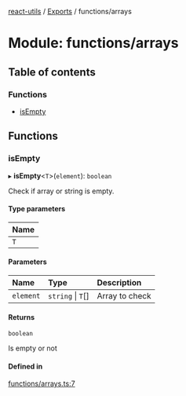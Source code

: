 [react-utils](../README.md) / [Exports](../modules.md) / functions/arrays

# Module: functions/arrays

## Table of contents

### Functions

- [isEmpty](functions_arrays.md#isempty)

## Functions

### isEmpty

▸ **isEmpty**<`T`\>(`element`): `boolean`

Check if array or string is empty.

#### Type parameters

| Name |
| :------ |
| `T` |

#### Parameters

| Name | Type | Description |
| :------ | :------ | :------ |
| `element` | `string` \| `T`[] | Array to check |

#### Returns

`boolean`

Is empty or not

#### Defined in

[functions/arrays.ts:7](https://github.com/mts88/react-utils/blob/81dab9f/lib/functions/arrays.ts#L7)
